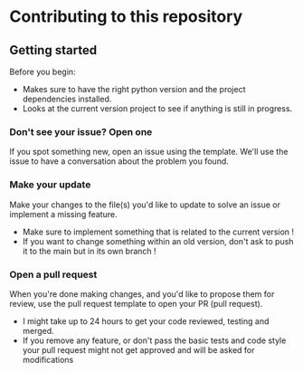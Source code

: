 # Contributing to this repository <!-- omit in toc -->

## Getting started <!-- omit in toc -->

Before you begin:

- Makes sure to have the right python version and the project dependencies
  installed.
- Looks at the current version project to see if anything is still in progress.

### Don't see your issue? Open one

If you spot something new, open an issue using the template. We'll use the issue
to have a conversation about the problem you found.

### Make your update

Make your changes to the file(s) you'd like to update to solve an issue or
implement a missing feature.

- Make sure to implement something that is related to the current version !
- If you want to change something within an old version, don't ask to push it to
  the main but in its own branch !

### Open a pull request

When you're done making changes, and you'd like to propose them for review, use
the pull request template to open your PR (pull request).

- I might take up to 24 hours to get your code reviewed, testing and merged.
- If you remove any feature, or don't pass the basic tests and code style your
  pull request might not get approved and will be asked for modifications
